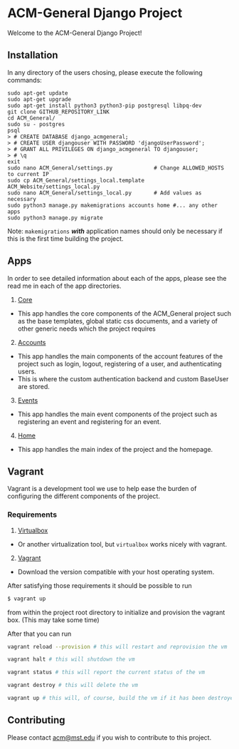 # ACM-General Django Project

Welcome to the ACM-General Django Project!

## Installation
In any directory of the users chosing, please execute the following commands:
```
sudo apt-get update
sudo apt-get upgrade
sudo apt-get install python3 python3-pip postgresql libpq-dev
git clone GITHUB_REPOSITORY_LINK
cd ACM_General/
sudo su - postgres
psql
> # CREATE DATABASE django_acmgeneral;
> # CREATE USER djangouser WITH PASSWORD 'djangoUserPassword';
> # GRANT ALL PRIVILEGES ON django_acmgeneral TO djangouser;
> # \q
exit
sudo nano ACM_General/settings.py             # Change ALLOWED_HOSTS to current IP
sudo cp ACM_General/settings_local.template ACM_Website/settings_local.py
sudo nano ACM_General/settings_local.py       # Add values as necessary
sudo python3 manage.py makemigrations accounts home #... any other apps
sudo python3 manage.py migrate
```

Note: `makemigrations` ***with*** application names should only be necessary if this is the first time building the project.

## Apps
In order to see detailed information about each of the apps, please see the read me in each of the app directories.
1. [Core](ACM_General/core/)
  + This app handles the core components of the ACM\_General project such as the base templates, global static css documents, and a variety of other generic needs which the project requires
2. [Accounts](ACM_General/accounts/)
  + This app handles the main components of the account features of the project such as login, logout, registering of a user, and authenticating users.
  + This is where the custom authentication backend and custom BaseUser are stored.
3. [Events](ACM_General/events/)
  + This app handles the main event components of the project such as registering an event and registering for an event.
4. [Home](ACM_General/home/)
  + This app handles the main index of the project and the homepage.
  
## Vagrant
Vagrant is a development tool we use to help ease the burden of configuring the different components of the project.  

### Requirements
1. [Virtualbox](https://virtualbox.org)
  + Or another virtualization tool, but `virtualbox` works nicely with vagrant.
2. [Vagrant](https://vagrantup.com)
  + Download the version compatible with your host operating system.
  
After satisfying those requirements it should be possible to run
```bash
$ vagrant up
```
from within the project root directory to initialize and provision the vagrant box. (This may take some time)  

After that you can run  
```bash
vagrant reload --provision # this will restart and reprovision the vm

vagrant halt # this will shutdown the vm

vagrant status # this will report the current status of the vm

vagrant destroy # this will delete the vm

vagrant up # this will, of course, build the vm if it has been destroyed
```

## Contributing
Please contact [acm@mst.edu](acm@mst.edu) if you wish to contribute to this project.
